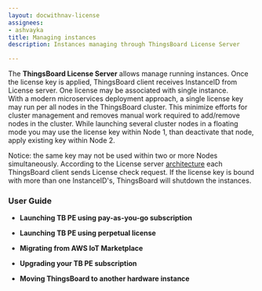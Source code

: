 ```yaml
---
layout: docwithnav-license
assignees:
- ashvayka
title: Managing instances
description: Instances managing through ThingsBoard License Server

---
```



The **ThingsBoard License Server** allows manage running instances. Once the license key is applied, ThingsBoard client receives InstanceID from License server. One license may be associated with single instance.  
With a modern microservices deployment approach, a single license key may run per all nodes in the ThingsBoard cluster. This minimize efforts for cluster management and removes manual work required to add/remove nodes in the cluster. While launching several cluster nodes in a floating mode you may use the license key within Node 1, than deactivate that node, apply existing key within Node 2. 

Notice: the same key may not be used within two or more Nodes simultaneously. According to the License server [architecture](/products/license-server/#architecture) each ThingsBoard client sends License check request. If the license key is bound with more than one InstanceID's, ThingsBoard will shutdown the instances.  
  

### User Guide

 - **Launching TB PE using pay-as-you-go subscription**
 
 - **Launching TB PE using perpetual license**
 
 - **Migrating from AWS IoT Marketplace**
 
 - **Upgrading your TB PE subscription** 
 
 - **Moving ThingsBoard to another hardware instance** 


